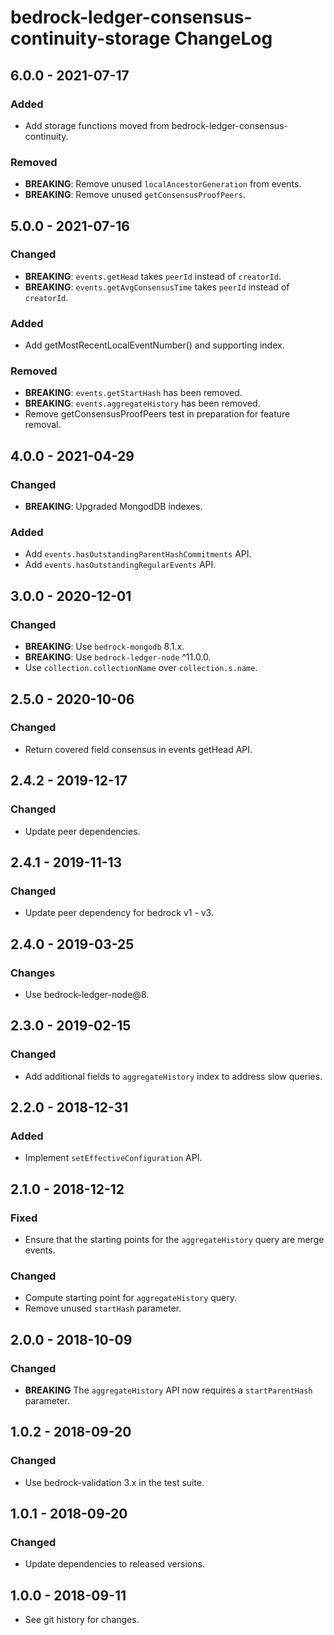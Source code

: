 # bedrock-ledger-consensus-continuity-storage ChangeLog

## 6.0.0 - 2021-07-17

### Added
- Add storage functions moved from bedrock-ledger-consensus-continuity.

### Removed
- **BREAKING**: Remove unused `localAncestorGeneration` from events.
- **BREAKING**: Remove unused `getConsensusProofPeers`.

## 5.0.0 - 2021-07-16

### Changed
- **BREAKING**: `events.getHead` takes `peerId` instead of `creatorId`.
- **BREAKING**: `events.getAvgConsensusTime` takes `peerId` instead of
  `creatorId`.

### Added
  - Add getMostRecentLocalEventNumber() and supporting index.

### Removed
- **BREAKING**: `events.getStartHash` has been removed.
- **BREAKING**: `events.aggregateHistory` has been removed.
- Remove getConsensusProofPeers test in preparation for feature removal.

## 4.0.0 - 2021-04-29

### Changed
- **BREAKING**: Upgraded MongodDB indexes.

### Added
- Add `events.hasOutstandingParentHashCommitments` API.
- Add `events.hasOutstandingRegularEvents` API.

## 3.0.0 - 2020-12-01

### Changed
- **BREAKING**: Use `bedrock-mongodb` 8.1.x.
- **BREAKING**: Use `bedrock-ledger-node` ^11.0.0.
- Use `collection.collectionName` over `collection.s.name`.

## 2.5.0 - 2020-10-06

### Changed
- Return covered field consensus in events getHead API.

## 2.4.2 - 2019-12-17

### Changed
- Update peer dependencies.

## 2.4.1 - 2019-11-13

### Changed
- Update peer dependency for bedrock v1 - v3.

## 2.4.0 - 2019-03-25

### Changes
- Use bedrock-ledger-node@8.

## 2.3.0 - 2019-02-15

### Changed
- Add additional fields to `aggregateHistory` index to address slow queries.

## 2.2.0 - 2018-12-31

### Added
- Implement `setEffectiveConfiguration` API.

## 2.1.0 - 2018-12-12

### Fixed
- Ensure that the starting points for the `aggregateHistory` query are merge
  events.

### Changed
- Compute starting point for `aggregateHistory` query.
- Remove unused `startHash` parameter.

## 2.0.0 - 2018-10-09

### Changed
- **BREAKING** The `aggregateHistory` API now requires a `startParentHash`
  parameter.

## 1.0.2 - 2018-09-20

### Changed
- Use bedrock-validation 3.x in the test suite.

## 1.0.1 - 2018-09-20

### Changed
- Update dependencies to released versions.

## 1.0.0 - 2018-09-11

- See git history for changes.
